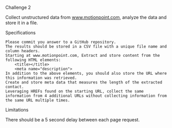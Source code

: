 Challenge 2

Collect unstructured data from www.motionpoint.com, analyze the data and store it in a file.

 

Specifications

    Please commit you answer to a GitHub repository.
    The results should be stored in a CSV file with a unique file name and column headers.
    Starting at www.motionpoint.com, Extract and store content from the following HTML elements:
        <title></title>
        <meta name="description">
    In addition to the above elements, you should also store the URL where this information was retrieved.
    Create and store meta data that measures the length of the extracted contact.
    Leveraging HREFs found on the starting URL, collect the same information from 4 additional URLs without collecting information from the same URL multiple times.

Limitations

There should be a 5 second delay between each page request.
